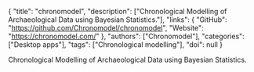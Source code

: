 {
  "title": "chronomodel",
  "description": ["Chronological Modelling of Archaeological Data using Bayesian Statistics."],
  "links": {
    "GitHub": "https://github.com/Chronomodel/chronomodel",
    "Website": "https://chronomodel.com/"
  },
  "authors": ["Chronomodel"],
  "categories": ["Desktop apps"],
  "tags": ["Chronological modelling"],
  "doi": null
}

<!-- Generated by csv2md.R – do not edit by hand -->

Chronological Modelling of Archaeological Data using Bayesian Statistics.